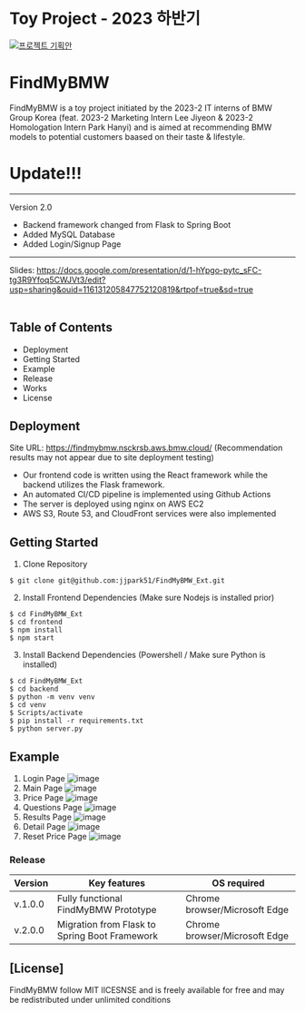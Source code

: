 # Toy Project - 2023 하반기
[![프로젝트 기획안](/img/project.png)](https://bmwgroupkor.sharepoint.com/:p:/t/Toyproject/EdcI8suchI5FsWRbPx-1EKYBaRkrNO-572FMPj8_sEh7fg?e=6YSZ3J)


# FindMyBMW 

FindMyBMW is a toy project initiated by the 2023-2 IT interns of BMW Group Korea (feat. 2023-2 Marketing Intern Lee Jiyeon & 2023-2 Homologation Intern Park Hanyi) and is aimed at recommending BMW models to potential customers baased on their taste & lifestyle.

# Update!!! 
----------------------------
Version 2.0 
- Backend framework changed from Flask to Spring Boot
- Added MySQL Database
- Added Login/Signup Page
-----------------------------
Slides: https://docs.google.com/presentation/d/1-hYpgo-pytc_sFC-tg3R9Yfoq5CWJVt3/edit?usp=sharing&ouid=116131205847752120819&rtpof=true&sd=true
<br>
<br>

## Table of Contents
* Deployment
* Getting Started
* Example
* Release
* Works
* License

## Deployment

Site URL: https://findmybmw.nsckrsb.aws.bmw.cloud/ (Recommendation results may not appear due to site deployment testing)

* Our frontend code is written using the React framework while the backend utilizes the Flask framework. 
* An automated CI/CD pipeline is implemented using Github Actions
* The server is deployed using nginx on AWS EC2
* AWS S3, Route 53, and CloudFront services were also implemented


## Getting Started

1. Clone Repository
```shell script
$ git clone git@github.com:jjpark51/FindMyBMW_Ext.git
```

2. Install Frontend Dependencies (Make sure Nodejs is installed prior)
```shell script
$ cd FindMyBMW_Ext
$ cd frontend
$ npm install
$ npm start
```

3. Install Backend Dependencies (Powershell / Make sure Python is installed)
```shell script
$ cd FindMyBMW_Ext
$ cd backend
$ python -m venv venv
$ cd venv
$ Scripts/activate
$ pip install -r requirements.txt
$ python server.py
```

## Example
1. Login Page
![image](img/login.png)
2. Main Page
![image](img/main.png)
3. Price Page
![image](img/price.png)
4. Questions Page
![image](img/question.png)
5. Results Page
![image](img/result.png)
6. Detail Page
![image](img/detail.png)
7. Reset Price Page
![image](img/reset.png)

### Release 

| Version  |       Key features                            | OS required                   |
| -------- | ----------------------------------------------| ------------------------------|
|  v.1.0.0 | Fully functional FindMyBMW Prototype          | Chrome browser/Microsoft Edge |
|  v.2.0.0 | Migration from Flask to Spring Boot Framework | Chrome browser/Microsoft Edge |



## [License]
FindMyBMW follow MIT lICESNSE and is freely available for free and may be redistributed under unlimited conditions

